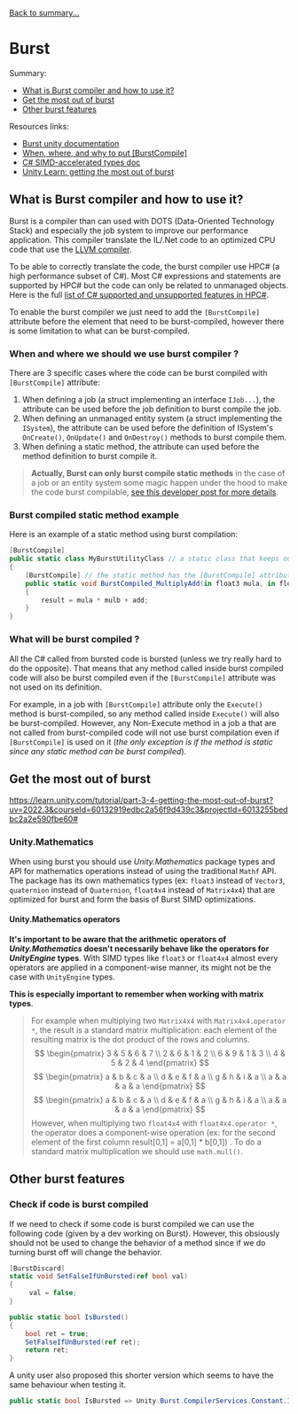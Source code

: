 [Back to summary...](../)

# Burst

Summary:
- [What is Burst compiler and how to use it?](#what-is-burst-compiler-and-how-to-use-it)
- [Get the most out of burst](#get-the-most-out-of-burst)
- [Other burst features](#other-burst-features)

Resources links:
- [Burst unity documentation](https://docs.unity3d.com/Packages/com.unity.burst@1.8/manual/index.html)
- [When, where, and why to put [BurstCompile]](https://discussions.unity.com/t/when-where-and-why-to-put-burstcompile-with-mild-under-the-hood-explanation/896228)
- [C# SIMD-accelerated types doc](https://learn.microsoft.com/en-us/dotnet/standard/simd)
- [Unity Learn: getting the most out of burst](https://learn.unity.com/tutorial/part-3-4-getting-the-most-out-of-burst?uv=2022.3&courseId=60132919edbc2a56f9d439c3&projectId=6013255bedbc2a2e590fbe60#)

## What is Burst compiler and how to use it?

Burst is a compiler than can used with DOTS (Data-Oriented Technology Stack) and especially the job system to improve our performance application. This compiler translate the IL/.Net code to an optimized CPU code that use the [LLVM compiler](https://llvm.org/).

To be able to correctly translate the code, the burst compiler use HPC# (a high performance subset of C#). Most C# expressions and statements are supported by HPC# but the code can only be related to unmanaged objects. Here is the full [list of C# supported and unsupported features in HPC#](https://docs.unity3d.com/Packages/com.unity.burst@1.8/manual/csharp-hpc-overview.html).

To enable the burst compiler we just need to add the `[BurstCompile]` attribute before the element that need to be burst-compiled, however there is some limitation to what can be burst-compiled.

### When and where we should we use burst compiler ?

There are 3 specific cases where the code can be burst compiled with `[BurstCompile]` attribute:

1. When defining a job (a struct implementing an interface `IJob...`), the attribute can be used before the job definition to burst compile the job.
2. When defining an unmanaged entity system (a struct implementing the `ISystem`), the attribute can be used before the definition of ISystem's `OnCreate()`, `OnUpdate()` and `OnDestroy()` methods to burst compile them.
3. When defining a static method, the attribute can used before the method definition to burst compile it.

> **Actually, Burst can only burst compile static methods** in the case of a job or an entity system some magic happen under the hood to make the code burst compilable, [see this developer post for more details](https://discussions.unity.com/t/when-where-and-why-to-put-burstcompile-with-mild-under-the-hood-explanation/896228).

### Burst compiled static method example

Here is an example of a static method using burst compilation:

```c#
[BurstCompile]
public static class MyBurstUtilityClass // a static class that keeps our burst-compiled static method the class must also have the [BurstCompile] attribute
{
    [BurstCompile] // the static method has the [BurstCompile] attribute. Since we use structs, they are passed as reference with in keyword
    public static void BurstCompiled_MultiplyAdd(in float3 mula, in float3 mulb, in float3 add, out float3 result)
    {
        result = mula * mulb + add;
    }
}
```

### What will be burst compiled ?

All the C# called from bursted code is bursted (unless we try really hard to do the opposite). That means that any method called inside burst compiled code will also be burst compiled even if the `[BurstCompile]` attribute was not used on its definition.

For example, in a job with `[BurstCompile]` attribute only the `Execute()` method is burst-compiled, so any method called inside `Execute()` will also be burst-compiled. However, any Non-Execute method in a job a that are not called from burst-compiled code will not use burst compilation even if `[BurstCompile]` is used on it (*the only exception is if the method is static since any static method can be burst compiled*).

## Get the most out of burst

https://learn.unity.com/tutorial/part-3-4-getting-the-most-out-of-burst?uv=2022.3&courseId=60132919edbc2a56f9d439c3&projectId=6013255bedbc2a2e590fbe60#

### Unity.Mathematics

When using burst you should use *Unity.Mathematics* package types and API for mathematics operations instead of using the traditional `Mathf` API. The package has its own mathematics types (ex: `float3` instead of `Vector3`, `quaternion` instead of `Quaternion`, `float4x4` instead of `Matrix4x4`) that are optimized for burst and form the basis of Burst SIMD optimizations.

#### Unity.Mathematics operators

**It's important to be aware that the arithmetic operators of *Unity.Mathematics* doesn't necessarily behave like the operators for *UnityEngine* types**. With SIMD types like `float3` or `float4x4` almost every operators are applied in a component-wise manner, its might not be the case with `UnityEngine` types.

**This is especially important to remember when working with matrix types**.
 
>For example when multiplying two `Matrix4x4` with `Matrix4x4.operator *`, the result is a standard matrix multiplication: each element of the resulting matrix is the dot product of the rows and columns.
$$
\begin{pmatrix}
  3 & 5 & 6 & 7 \\
  2 & 6 & 1 & 2 \\
  6 & 9 & 1 & 3 \\
  4 & 5 & 2 & 4
\end{pmatrix}
$$
$$
\begin{pmatrix}
  a & b & c & a \\
  d & e & f & a \\
  g & h & i & a \\
  a & a & a & a
\end{pmatrix}
$$
$$
\begin{pmatrix}
  a & b & c & a \\
  d & e & f & a \\
  g & h & i & a \\
  a & a & a & a
\end{pmatrix}
$$
>However, when multiplying two `float4x4` with `float4x4.operator *`, the operator does a component-wise operation (ex: for the second element of the first column result[0,1] = a[0,1] * b[0,1]) . To do a standard matrix multiplication we should use `math.mull()`.



## Other burst features

### Check if code is burst compiled

If we need to check if some code is burst compiled we can use the following code (given by a dev working on Burst). However, this obsiously should not be used to change the behavior of a method since if we do turning burst off will change the behavior.

```C#
[BurstDiscard]
static void SetFalseIfUnBursted(ref bool val)
{
     val = false;
}

public static bool IsBursted()
{
    bool ret = true;
    SetFalseIfUnBursted(ref ret);
    return ret;
}
```

A unity user also proposed this shorter version which seems to have the same behaviour when testing it.

```c#
public static bool IsBursted => Unity.Burst.CompilerServices.Constant.IsConstantExpression(1);
```